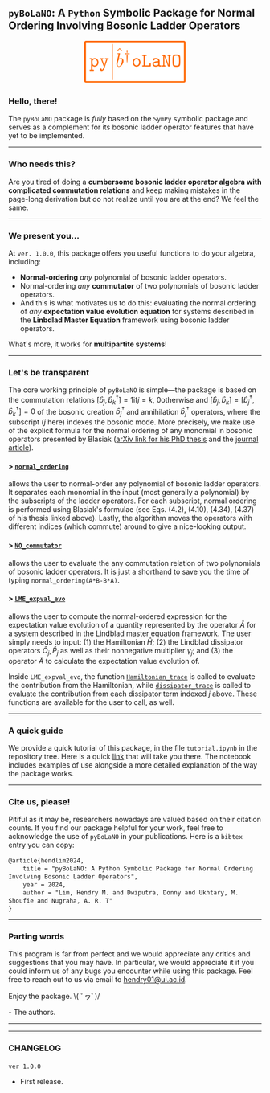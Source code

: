 ## **`pyBoLaNO`: A `Python` Symbolic Package for Normal Ordering Involving Bosonic Ladder Operators**

<div align="center">
<img src="logo.svg" alt="boson-ladder-logo" style = "width:40%">
</div>

### **Hello, there!**

The `pyBoLaNO` package is _fully_ based on the `SymPy` symbolic package and serves as a complement for its bosonic ladder operator features that have yet to be implemented.

---

### **Who needs this?**

Are you tired of doing a **cumbersome bosonic ladder operator algebra with complicated commutation relations** and keep making mistakes in the page-long derivation but do not realize until you are at the end? We feel the same.

---

### **We present you...**

At `ver. 1.0.0`, this package offers you useful functions to do your algebra, including:

-   **Normal-ordering** _any_ polynomial of bosonic ladder operators.
-   Normal-ordering _any_ **commutator** of two polynomials of bosonic ladder operators.
-   And this is what motivates us to do this: evaluating the normal ordering of _any_ 
    **expectation value evolution equation** for systems described in the 
    **Linbdlad Master Equation** framework using bosonic ladder operators.

What's more, it works for **multipartite systems**!

---

### **Let's be transparent**

The core working principle of `pyBoLaNO` is simple&mdash;the package is based on the commutation relations $\left[\hat{b}_j , \hat{b}_k^\dagger\right]= 1 \mathrm{if} j=k,\ 0 \mathrm{otherwise}$ and $\left[\hat{b}_j,\hat{b}_k\right]=\left[\hat{b}_j^\dagger,\hat{b}_k^\dagger\right]=0$ of the bosonic creation $\hat{b}_j^\dagger$ and annihilation $\hat{b}_j^\dagger$ operators, where the subscript ($j$ here) indexes the bosonic mode. More precisely, we make use of the explicit formula for the normal ordering of any monomial in bosonic operators presented by Blasiak ([arXiv link for his PhD thesis](https://arxiv.org/abs/quant-ph/0507206) and the [journal article](https://doi.org/10.1063/1.1990120)).

#### > [`normal_ordering`](https://github.com/hendry24/pyBoLaNO/blob/main/pybolano/core/normal_ordering.py#L221)

allows the user to normal-order any polynomial of bosonic ladder operators. It separates each monomial in the input (most generally a polynomial) by the subscripts of the ladder operators. For each subscript, normal ordering is performed using Blasiak's formulae (see Eqs. (4.2), (4.10), (4.34), (4.37) of his thesis linked above). Lastly, the algorithm moves the operators with different indices (which commute) around to give a nice-looking output.

#### > [`NO_commutator`](https://github.com/hendry24/pyBoLaNO/blob/main/pybolano/core/commutators.py#L35)

allows the user to evaluate the any commutation relation of two polynomials of bosonic ladder operators.
It is just a shorthand to save you the time of typing `normal_ordering(A*B-B*A)`.

#### > [`LME_expval_evo`](https://github.com/hendry24/pyBoLaNO/blob/main/pybolano/core/Lindblad_ME.py#L115) 

allows the user to compute the normal-ordered expression for the expectation value evolution of a quantity represented by the operator $\hat{A}$ for a system described in the Lindblad master equation framework. The user simply needs to input: (1) the Hamiltonian $\hat{H}$; (2) the Lindblad dissipator operators $\hat{O}_j,\hat{P}_j$ as well as their nonnegative multiplier $\gamma_j$; and (3) the operator $\hat{A}$ to calculate the expectation value evolution of.

Inside `LME_expval_evo`, the function [`Hamiltonian_trace`](https://github.com/hendry24/boson_ladder/blob/main/boson_ladder/core/Lindblad_ME.py#L21) is called to evaluate the contribution from the Hamiltonian, while [`dissipator_trace`](https://github.com/hendry24/boson_ladder/blob/main/boson_ladder/core/Lindblad_ME.py#L64) is called to evaluate the contribution from each dissipator term indexed $j$ above. These functions are available for the user to call, as well.

---

### **A quick guide**

We provide a quick tutorial of this package, in the file `tutorial.ipynb` in the repository tree. Here is a quick [link](https://github.com/hendry24/pyBoLaNO/blob/main/tutorial.ipynb) that will take you there. The notebook includes examples of use alongside a more detailed explanation of the way the package works.

---

### **Cite us, please!**

Pitiful as it may be, researchers nowadays are valued based on their citation counts. If you find our package helpful for your work, feel free to acknowledge the use of `pyBoLaNO` in your publications. Here is a `bibtex` entry you can copy:

```
@article{hendlim2024,
    title = "pyBoLaNO: A Python Symbolic Package for Normal Ordering Involving Bosonic Ladder Operators",
    year = 2024,
    author = "Lim, Hendry M. and Dwiputra, Donny and Ukhtary, M. Shoufie and Nugraha, A. R. T"
}
```

---

### **Parting words**

This program is far from perfect and we would appreciate any critics and suggestions that you may have. In particular, we would appreciate it if you could inform us of any bugs you encounter while using this package. Feel free to reach out to us via email to [hendry01@ui.ac.id](mailto:hendry01@ui.ac.id).

Enjoy the package. \\( ﾟヮﾟ)/ 

\- The authors.

---

---

### **CHANGELOG**

`ver 1.0.0`
-   First release.